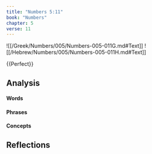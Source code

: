 ```yaml
---
title: "Numbers 5:11"
book: "Numbers"
chapter: 5
verse: 11
---
```

![[/Greek/Numbers/005/Numbers-005-011G.md#Text]]
![[/Hebrew/Numbers/005/Numbers-005-011H.md#Text]]

{{Perfect}}

## Analysis

#### Words

#### Phrases

#### Concepts

## Reflections
